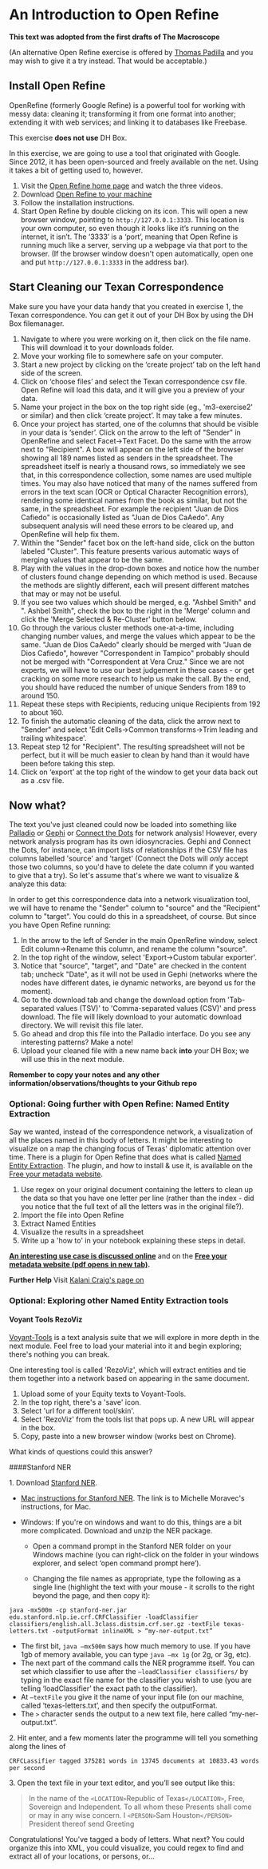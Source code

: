 # An Introduction to Open Refine
**This text was adopted from the first drafts of The Macroscope**

(An alternative Open Refine exercise is offered by [Thomas Padilla](http://thomaspadilla.org/dataprep/) and you may wish to give it a try instead. That would be acceptable.)

## Install Open Refine

OpenRefine (formerly Google Refine) is a powerful tool for working with messy data: cleaning it; transforming it from one format into another; extending it with web services; and linking it to databases like Freebase.

This exercise **does not use** DH Box.

In this exercise, we are going to use a tool that originated with Google. Since 2012, it has been open-sourced and freely available on the net. Using it takes a bit of getting used to, however. 

1. Visit the [Open Refine home page](http://openrefine.org) and watch the three videos. 
2. Download [Open Refine to your machine](http://openrefine.org/download.html)
3. Follow the installation instructions. 
4. Start Open Refine by double clicking on its icon. This will open a new browser window, pointing to `http://127.0.0.1:3333`. This location is your own computer, so even though it looks like it’s running on the internet, it isn’t. The ‘3333’ is a ‘port’, meaning that Open Refine is running much like a server, serving up a webpage via that port to the browser. (If the browser window doesn't open automatically, open one and put `http://127.0.0.1:3333` in the address bar).

## Start Cleaning our Texan Correspondence

Make sure you have your data handy that you created in exercise 1, the Texan correspondence. You can get it out of your DH Box by using the DH Box filemanager. 

1. Navigate to where you were working on it, then click on the file name. This will download it to your downloads folder.
2. Move your working file to somewhere safe on your computer.
3. Start a new project by clicking on the ‘create project’ tab on the left hand side of the screen. 
4. Click on ‘choose files’ and select the Texan correspondence csv file. Open Refine will load this data, and it will give you a preview of your data. 
5. Name your project in the box on the top right side (eg., 'm3-exercise2' or similar) and then click ‘create project’. It may take a few minutes.
6. Once your project has started, one of the columns that should be visible in your data is ‘sender’. Click on the arrow to the left of "Sender" in OpenRefine and select Facet->Text Facet. Do the same with the arrow next to "Recipient". A box will appear on the left side of the browser showing all 189 names listed as senders in the spreadsheet. The spreadsheet itself is nearly a thousand rows, so immediately we see that, in this correspondence collection, some names are used multiple times. You may also have noticed that many of the names suffered from errors in the text scan (OCR or Optical Character Recognition errors), rendering some identical names from the book as similar, but not the same, in the spreadsheet. For example the recipient "Juan de Dios Cafiedo" is occasionally listed as "Juan de Dios CaAedo". Any subsequent analysis will need these errors to be cleared up, and OpenRefine will help fix them.
7. Within the "Sender" facet box on the left-hand side, click on the button labeled "Cluster". This feature presents various automatic ways of merging values that appear to be the same. 
8. Play with the values in the drop-down boxes and notice how the number of clusters found change depending on which method is used. Because the methods are slightly different, each will present different matches that may or may not be useful. 
9. If you see two values which should be merged, e.g. "Ashbel Smith" and ". Ashbel Smith", check the box to the right in the 'Merge' column and click the 'Merge Selected & Re-Cluster' button below.
10. Go through the various cluster methods one-at-a-time, including changing number values, and merge the values which appear to be the same. "Juan de Dios CaAedo" clearly should be merged with "Juan de Dios Cafiedo", however "Correspondent in Tampico" probably should not be merged with "Correspondent at Vera Cruz." Since we are not experts, we will have to use our best judgement in these cases - or get cracking on some more research to help us make the call. By the end, you should have reduced the number of unique Senders from 189 to around 150. 
11. Repeat these steps with Recipients, reducing unique Recipients from 192 to about 160. 
12. To finish the automatic cleaning of the data, click the arrow next to "Sender" and select 'Edit Cells->Common transforms->Trim leading and trailing whitespace'. 
13. Repeat step 12 for "Recipient". The resulting spreadsheet will not be perfect, but it will be much easier to clean by hand than it would have been before taking this step. 
14. Click on ‘export’ at the top right of the window to get your data back out as a .csv file.

## Now what?
The text you've just cleaned could now be loaded into something like [Palladio](http://palladio.designhumanities.org/) or [Gephi](http://gephi.org) or [Connect the Dots](https://databasic.io/en/connectthedots/) for network analysis! However, every network analysis program has its own idiosyncracies. Gephi and Connect the Dots, for instance, can import lists of relationships if the CSV file has columns labelled 'source' and 'target' (Connect the Dots will _only_ accept those two columns, so you'd have to delete the date column if you wanted to give that a try). So let's assume that's where we want to visualize & analyze this data:

In order to get this correspondence data into a network visualization tool, we will have to rename the "Sender" column to "source" and the "Recipient" column to "target". You could do this in a spreadsheet, of course. But since you have Open Refine running: 

1. In the arrow to the left of Sender in the main OpenRefine window, select Edit column->Rename this column, and rename the column "source".
2. In the top right of the window, select 'Export->Custom tabular exporter'.
3. Notice that "source", "target", and "Date" are checked in the content tab; uncheck "Date", as it will not be used in Gephi (networks where the nodes have different dates, ie dynamic networks, are beyond us for the moment). 
4. Go to the download tab and change the download option from 'Tab-separated values (TSV)' to 'Comma-separated values (CSV)' and press download. The file will likely download to your automatic download directory. We will revisit this file later. 
5. Go ahead and drop this file into the Palladio interface. Do you see any interesting patterns? Make a note!
6. Upload your cleaned file with a new name back **into** your DH Box; we will use this in the next module.

**Remember to copy your notes and any other information/observations/thoughts to your Github repo**

### Optional: Going further with Open Refine: Named Entity Extraction

Say we wanted, instead of the correspondence network, a visualization of all the places named in this body of letters. It might be interesting to visualize on a map the changing focus of Texas' diplomatic attention over time. There is a plugin for Open Refine that does what is called [Named Entity Extraction](http://en.wikipedia.org/wiki/Named-entity_recognition). The plugin, and how to install & use it, is available on the [Free your metadata website](http://freeyourmetadata.org/named-entity-extraction/).

1. Use regex on your original document containing the letters to clean up the data so that you have one letter per line (rather than the index - did you notice that the full text of all the letters was in the original file?).
2. Import the file into Open Refine
3. Extract Named Entities
4. Visualize the results in a spreadsheet
5. Write up a 'how to' in your notebook explaining these steps in detail.

**[An interesting use case is discussed online](http://blog.spaziodati.eu/en/2014/07/24/using-openrefine-to-perform-text-mining-on-your-data-food-for-thoughts/)** and on the **[Free your metadata website (pdf opens in new tab)](http://freeyourmetadata.org/publications/named-entity-recognition.pdf).**

**Further Help** Visit [Kalani Craig's page on ](http://www.kalanicraig.com/2014/12/aha-2015-managing-and-maintaining-digital-data-getting-started-in-digital-history-intermediate-workshop/)

### Optional: Exploring other Named Entity Extraction tools

#### Voyant Tools RezoViz

[Voyant-Tools](https://voyant-tools.org/) is a text analysis suite that we will explore in more depth in the next module. Feel free to load your material into it and begin exploring; there's nothing you can break. 

One interesting tool is called 'RezoViz', which will extract entities and tie them together into a network based on appearing in the same document. 

1. Upload some of your Equity texts to Voyant-Tools.
2. In the top right, there's a 'save' icon. 
3. Select 'url for a different tool/skin'. 
4. Select 'RezoViz' from the tools list that pops up. A new URL will appear in the box. 
5. Copy, paste into a new browser window (works best on Chrome).

What kinds of questions could this answer?

####Stanford NER

1\. Download [Stanford NER](http://nlp.stanford.edu/software/CRF-NER.shtml).

+ [Mac instructions for Stanford NER](http://historyinthecity.blogspot.ca/2014/06/how-to-use-stanfords-ner-and-extract.html). The link is to Michelle Moravec's instructions, for Mac.

+ Windows: If you're on windows and want to do this, things are a bit more complicated. Download and unzip the NER package.

  + Open a command prompt in the Stanford NER folder on your Windows machine (you can right-click on the folder in your windows explorer, and select ‘open command prompt here’).

  + Changing the file names as appropriate, type the following as a single line (highlight the text with your mouse - it scrolls to the right beyond the page, and then copy it):

```
java -mx500m -cp stanford-ner.jar edu.stanford.nlp.ie.crf.CRFClassifier -loadClassifier classifiers/english.all.3class.distsim.crf.ser.gz -textFile texas-letters.txt -outputFormat inlineXML > “my-ner-output.txt”
```

+ The first bit, `java –mx500m` says how much memory to use. If you have 1gb of memory available, you can type `java –mx 1g` (or 2g, or 3g, etc). 
+ The next part of the command calls the NER programme itself. You can set which classifier to use after the `–loadClassifier classifiers/` by typing in the exact file name for the classifier you wish to use (you are telling ‘loadClassifier’ the exact path to the classifier). 
+ At `–textFile` you give it the name of your input file (on our machine, called ‘texas-letters.txt’, and then specify the outputFormat. 
+ The `>` character sends the output to a new text file, here called “my-ner-output.txt”. 

2\. Hit enter, and a few moments later the programme will tell you something along the lines of

`CRFCLassifier tagged 375281 words in 13745 documents at 10833.43 words per second`

3\. Open the text file in your text editor, and you’ll see output like this:

> In the name of the ```<LOCATION>```Republic of Texas```</LOCATION>```, Free, Sovereign and Independent. To all whom these Presents shall come or may in any wise concern. I ```<PERSON>```Sam Houston```</PERSON>``` President thereof send Greeting

Congratulations! You've tagged a body of letters. What next? You could organize this into XML, you could visualize, you could regex to find and extract all of your locations, or persons, or...
